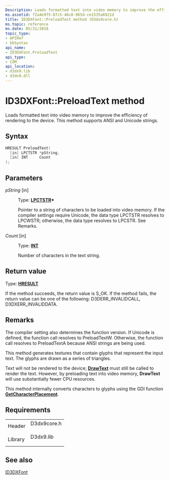 ```yaml
---
Description: Loads formatted text into video memory to improve the efficiency of rendering to the device. This method supports ANSI and Unicode strings.
ms.assetid: f2a4e9f5-87c5-46c0-965d-ce1535a6921d
title: ID3DXFont::PreloadText method (D3dx9core.h)
ms.topic: reference
ms.date: 05/31/2018
topic_type: 
- APIRef
- kbSyntax
api_name: 
- ID3DXFont.PreloadText
api_type: 
- COM
api_location: 
- d3dx9.lib
- d3dx9.dll
---
```


# ID3DXFont::PreloadText method

Loads formatted text into video memory to improve the efficiency of rendering to the device. This method supports ANSI and Unicode strings.

## Syntax


```C++
HRESULT PreloadText(
  [in] LPCTSTR *pString,
  [in] INT     Count
);
```



## Parameters

<dl> <dt>

*pString* \[in\]
</dt> <dd>

Type: **[**LPCTSTR**](../winprog/windows-data-types.md)\***

Pointer to a string of characters to be loaded into video memory. If the compiler settings require Unicode, the data type LPCTSTR resolves to LPCWSTR; otherwise, the data type resolves to LPCSTR. See Remarks.

</dd> <dt>

*Count* \[in\]
</dt> <dd>

Type: **[**INT**](../winprog/windows-data-types.md)**

Number of characters in the text string.

</dd> </dl>

## Return value

Type: **[**HRESULT**](https://msdn.microsoft.com/library/Bb401631(v=MSDN.10).aspx)**

If the method succeeds, the return value is S\_OK. If the method fails, the return value can be one of the following: D3DERR\_INVALIDCALL, D3DXERR\_INVALIDDATA.

## Remarks

The compiler setting also determines the function version. If Unicode is defined, the function call resolves to PreloadTextW. Otherwise, the function call resolves to PreloadTextA because ANSI strings are being used.

This method generates textures that contain glyphs that represent the input text. The glyphs are drawn as a series of triangles.

Text will not be rendered to the device; [**DrawText**](id3dxfont--drawtext.md) must still be called to render the text. However, by preloading text into video memory, **DrawText** will use substantially fewer CPU resources.

This method internally converts characters to glyphs using the GDI function [**GetCharacterPlacement**](/windows/win32/api/wingdi/nf-wingdi-getcharacterplacementa).

## Requirements



|                    |                                                                                        |
|--------------------|----------------------------------------------------------------------------------------|
| Header<br/>  | <dl> <dt>D3dx9core.h</dt> </dl> |
| Library<br/> | <dl> <dt>D3dx9.lib</dt> </dl>   |



## See also

<dl> <dt>

[ID3DXFont](id3dxfont.md)
</dt> </dl>

 

 